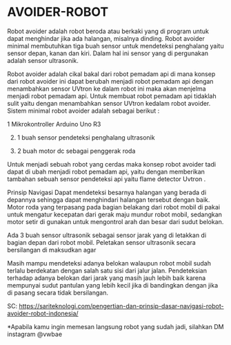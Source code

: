 # AVOIDER-ROBOT
Robot avoider adalah robot beroda atau berkaki yang di program untuk dapat menghindar jika ada halangan, misalnya dinding. Robot avoider minimal membutuhkan tiga buah sensor untuk mendeteksi penghalang yaitu sensor depan, kanan dan kiri. Dalam hal ini sensor yang di pergunakan adalah sensor ultrasonik.

Robot avoider adalah cikal bakal dari robot pemadam api di mana konsep dari robot avoider ini dapat berubah menjadi robot pemadam api dengan menambahkan sensor UVtron ke dalam robot ini maka akan menjelma menjadi robot pemadam api. Untuk membuat robot pemadam api tidaklah sulit yaitu dengan menambahkan sensor UVtron kedalam robot avoider. Sistem minimal robot avoider adalah sebagai berikut :

 1 Mikrokontroller Arduino Uno R3

2. 1 buah sensor pendeteksi penghalang ultrasonik
   
3. 2 buah motor dc sebagai penggerak roda

Untuk menjadi sebuah robot yang cerdas maka konsep robot avoider tadi dapat di ubah menjadi robot pemadam api, yaitu dengan memberikan tambahan sebuah sensor pendeteksi api yaitu flame detector Uvtron .

Prinsip Navigasi
Dapat mendeteksi besarnya halangan yang berada di depannya sehingga dapat menghindari halangan tersebut dengan baik. Motor roda yang terpasang pada bagian belakang dari robot mobil di pakai untuk mengatur kecepatan dari gerak maju mundur robot mobil, sedangkan motor setir di gunakan untuk mengontrol arah dan besar dari sudut belokan.

Ada 3 buah sensor ultrasonik sebagai sensor jarak yang di letakkan di bagian depan dari robot mobil. Peletakan sensor ultrasonik secara bersilangan di maksudkan agar

Masih mampu mendeteksi adanya belokan walaupun robot mobil sudah terlalu berdekatan dengan salah satu sisi dari jalur jalan. Pendeteksian terhadap adanya belokan dari jarak yang masih jauh lebih baik karena mempunyai sudut pantulan yang lebih kecil jika di bandingkan dengan jika di pasang secara tidak bersilangan.

SC: https://sariteknologi.com/pengertian-dan-prinsip-dasar-navigasi-robot-avoider-robot-indonesia/

*Apabila kamu ingin memesan langsung robot yang sudah jadi, silahkan DM instagram @vwbae
